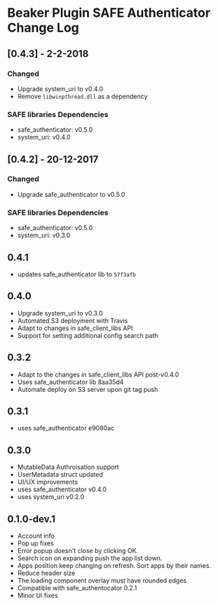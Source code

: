 # Beaker Plugin SAFE Authenticator Change Log

## [0.4.3] - 2-2-2018
### Changed
- Upgrade system_uri to v0.4.0
- Remove `libwinpthread.dll` as a dependency

### SAFE libraries Dependencies
- safe_authenticator: v0.5.0
- system_uri: v0.4.0

## [0.4.2] - 20-12-2017
### Changed
- Upgrade safe_authenticator to v0.5.0

### SAFE libraries Dependencies
- safe_authenticator: v0.5.0
- system_uri: v0.3.0

## 0.4.1
- updates safe_authenticator lib to `57f3afb`

## 0.4.0
- Upgrade system_uri to v0.3.0
- Automated S3 deployment with Travis
- Adapt to changes in safe_client_libs API
- Support for setting additional config search path

## 0.3.2
- Adapt to the changes in safe_client_libs API post-v0.4.0
- Uses safe_authenticator lib 8aa35d4
- Automate deploy on S3 server upon git tag push

## 0.3.1
- uses safe_authenticator e9080ac

## 0.3.0

- MutableData Authroisation support
- UserMetadata struct updated
- UI/UX improvements
- uses safe_authenticator v0.4.0
- uses system_uri v0.2.0

## 0.1.0-dev.1

- Account info
- Pop up fixes
- Error popup doesn't close by clicking OK.
- Search icon on expanding push the app list down.
- Apps position keep changing on refresh. Sort apps by their names.
- Reduce header size
- The loading component overlay must have rounded edges
- Compatible with safe_authentocator 0.2.1
- Minor UI fixes
